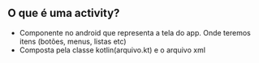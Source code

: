 ## O que é uma activity?
- Componente no android que representa a tela do app. Onde teremos itens (botões, menus, listas etc)
- Composta pela classe kotlin(arquivo.kt) e o arquivo xml
